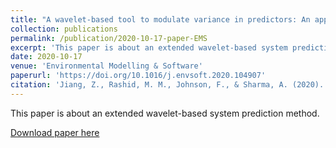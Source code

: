 ```yaml
---
title: "A wavelet-based tool to modulate variance in predictors: An application to predicting drought anomalies"
collection: publications
permalink: /publication/2020-10-17-paper-EMS
excerpt: 'This paper is about an extended wavelet-based system prediction method.'
date: 2020-10-17
venue: 'Environmental Modelling & Software'
paperurl: 'https://doi.org/10.1016/j.envsoft.2020.104907'
citation: 'Jiang, Z., Rashid, M. M., Johnson, F., & Sharma, A. (2020). "A wavelet-based tool to modulate variance in predictors: An application to predicting drought anomalies." <i>Environmental Modelling & Software</i>. 135, 104907.'
---
```

This paper is about an extended wavelet-based system prediction method.

[Download paper here](http://LixianSu.github.io/files/Jiang-EMS-2020.pdf)

